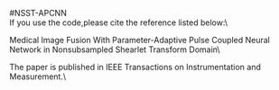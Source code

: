 #NSST-APCNN \
If you use the code,please cite the reference listed below:\

Medical Image Fusion With Parameter-Adaptive Pulse Coupled Neural Network in Nonsubsampled Shearlet Transform Domain\

The paper is published in IEEE Transactions on Instrumentation and Measurement.\


